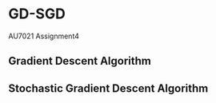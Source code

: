 # GD-SGD
AU7021 Assignment4
## Gradient Descent Algorithm

## Stochastic Gradient Descent Algorithm
